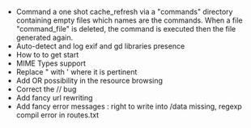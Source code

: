 * Command a one shot cache_refresh via a "commands" directory containing empty files which names are the commands. When a file "command_file" is deleted, the command is executed then the file generated again.
* Auto-detect and log exif and gd libraries presence
* How to to get start
* MIME Types support
* Replace " with ' where it is pertinent
* Add OR possibility in the resource browsing
* Correct the // bug
* Add fancy url rewriting
* Add fancy error messages : right to write into /data missing, regexp compil error in routes.txt
